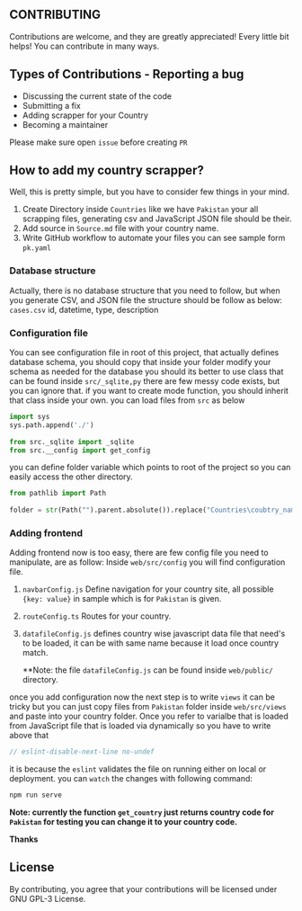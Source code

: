 
## CONTRIBUTING  
Contributions are welcome, and they are greatly appreciated! Every little bit helps! You can contribute in many ways.  
## Types of Contributions - Reporting a bug  
- Discussing the current state of the code  
- Submitting a fix  
- Adding scrapper for your Country  
- Becoming a maintainer  
  
Please make sure open `issue` before creating `PR`  
  
## How to add my country scrapper?
  Well, this is pretty simple, but you have to consider few things in your mind.
  1. Create Directory inside `Countries` like we have `Pakistan` your all scrapping files, generating csv and JavaScript JSON file should be their.
  2. Add source in `Source.md` file with your country name.
  3. Write GitHub workflow to automate your files you can see sample form `pk.yaml`
  
  
###  Database structure
Actually, there is no database structure that you need to follow, but when you generate CSV, and JSON file the structure should be follow as below:
`cases.csv`
id, datetime, type, description


### Configuration file
You can see configuration file in root of this project, that actually defines database schema, you should copy that inside your folder modify your schema as needed
for the database you should its better to use class that can be found inside `src/_sqlite,py` there are few messy code exists, but you can ignore that. if you want to create mode function, you should inherit that class inside your own.
you can load files from `src` as below
```py
import sys  
sys.path.append('./')  
   
from src._sqlite import _sqlite  
from src.__config import get_config
```
you can define folder variable which points to root of the project so you can easily access the other directory.
```py
from pathlib import Path  
  
folder = str(Path("").parent.absolute()).replace("Countries\coubtry_name_goes_here", "") + "/"```
 ```

### Adding frontend
Adding frontend now is too easy, there are few config file you need to manipulate, are as follow:
Inside `web/src/config` you will find configuration file.
1. `navbarConfig.js` Define navigation for your country site, all possible `{key: value}` in sample which is for  `Pakistan` is given.
2. `routeConfig.ts` Routes for your country.
3. `datafileConfig.js` defines country wise javascript data file that need's to be loaded, it can be with same name because it load once country match.
     
      **Note: the file `datafileConfig.js` can be found inside `web/public/` directory.

once you add configuration now the next step is to write `views` it can be tricky but you can just copy files from `Pakistan` folder inside `web/src/views` and paste into your country folder.
Once you refer to varialbe that is loaded from JavaScript file that is loaded via dynamically so you have to write above that
```js
// eslint-disable-next-line no-undef
```
it is because the `eslint` validates the file on running either on local or deployment.
you can 	`watch` the changes with following command:
```sh
npm run serve
```
**Note: currently the function `get_country` just returns  country code for `Pakistan` for testing you can change it to your country code.**


**Thanks**
## License  
  
By contributing, you agree that your contributions will be licensed under GNU GPL-3 License.
